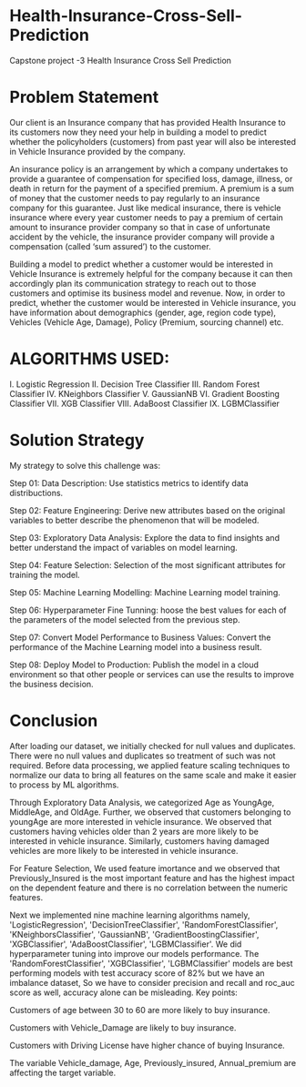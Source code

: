 # Health-Insurance-Cross-Sell-Prediction
Capstone project -3 Health Insurance Cross Sell Prediction
# Problem Statement
Our client is an Insurance company that has provided Health Insurance to its customers now they need your help in building a model to predict whether the policyholders (customers) from past year will also be interested in Vehicle Insurance provided by the company.

An insurance policy is an arrangement by which a company undertakes to provide a guarantee of compensation for specified loss, damage, illness, or death in return for the payment of a specified premium. A premium is a sum of money that the customer needs to pay regularly to an insurance company for this guarantee.
Just like medical insurance, there is vehicle insurance where every year customer needs to pay a premium of certain amount to insurance provider company so that in case of unfortunate accident by the vehicle, the insurance provider company will provide a compensation (called ‘sum assured’) to the customer.

Building a model to predict whether a customer would be interested in Vehicle Insurance is extremely helpful for the company because it can then accordingly plan its communication strategy to reach out to those customers and optimise its business model and revenue.
Now, in order to predict, whether the customer would be interested in Vehicle insurance, you have information about demographics (gender, age, region code type), Vehicles (Vehicle Age, Damage), Policy (Premium, sourcing channel) etc.

# ALGORITHMS USED:
I. Logistic Regression II. Decision Tree Classifier III. Random Forest Classifier IV. KNeighbors Classifier V. GaussianNB VI. Gradient Boosting Classifier VII. XGB Classifier VIII. AdaBoost Classifier IX. LGBMClassifier

# Solution Strategy
My strategy to solve this challenge was:

Step 01: Data Description: Use statistics metrics to identify data distribuctions.

Step 02: Feature Engineering: Derive new attributes based on the original variables to better describe the phenomenon that will be modeled.

Step 03: Exploratory Data Analysis: Explore the data to find insights and better understand the impact of variables on model learning.

Step 04: Feature Selection: Selection of the most significant attributes for training the model.

Step 05: Machine Learning Modelling: Machine Learning model training.

Step 06: Hyperparameter Fine Tunning: hoose the best values for each of the parameters of the model selected from the previous step.

Step 07: Convert Model Performance to Business Values: Convert the performance of the Machine Learning model into a business result.

Step 08: Deploy Model to Production: Publish the model in a cloud environment so that other people or services can use the results to improve the business decision.

# Conclusion
After loading our dataset, we initially checked for null values and duplicates. There were no null values and duplicates so treatment of such was not required. Before data processing, we applied feature scaling techniques to normalize our data to bring all features on the same scale and make it easier to process by ML algorithms.

Through Exploratory Data Analysis, we categorized Age as YoungAge, MiddleAge, and OldAge. Further, we observed that customers belonging to youngAge are more interested in vehicle insurance. We observed that customers having vehicles older than 2 years are more likely to be interested in vehicle insurance. Similarly, customers having damaged vehicles are more likely to be interested in vehicle insurance.

For Feature Selection, We used feature imortance and we observed that Previously_Insured is the most important feature and has the highest impact on the dependent feature and there is no correlation between the numeric features.

Next we implemented nine machine learning algorithms namely, 'LogisticRegression', 'DecisionTreeClassifier', 'RandomForestClassifier', 'KNeighborsClassifier', 'GaussianNB', 'GradientBoostingClassifier', 'XGBClassifier', 'AdaBoostClassifier', 'LGBMClassifier'. We did hyperparameter tuning into improve our models performance. The 'RandomForestClassifier', 'XGBClassifier', 'LGBMClassifier' models are best performing models with test accuracy score of 82% but we have an imbalance dataset, So we have to consider precision and recall and roc_auc score as well, accuracy alone can be misleading.
Key points:

Customers of age between 30 to 60 are more likely to buy insurance.

Customers with Vehicle_Damage are likely to buy insurance.

Customers with Driving License have higher chance of buying Insurance.

The variable Vehicle_damage, Age, Previously_insured, Annual_premium are affecting the target variable.
